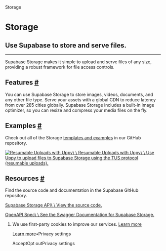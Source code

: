 Storage

# Storage

## Use Supabase to store and serve files.

* * *

Supabase Storage makes it simple to upload and serve files of any size, providing a robust framework for file access controls.

## Features [\#](https://supabase.com/docs/guides/storage\#features)

You can use Supabase Storage to store images, videos, documents, and any other file type. Serve your assets with a global CDN to reduce latency from over 285 cities globally. Supabase Storage includes a built-in image optimizer, so you can resize and compress your media files on the fly.

## Examples [\#](https://supabase.com/docs/guides/storage\#examples)

Check out all of the Storage [templates and examples](https://github.com/supabase/supabase/tree/master/examples/storage) in our GitHub repository.

[![Resumable Uploads with Uppy](https://supabase.com/docs/img/icons/github-icon-light.svg)\\
\\
Resumable Uploads with Uppy\\
\\
Use Uppy to upload files to Supabase Storage using the TUS protocol (resumable uploads).](https://github.com/supabase/supabase/tree/master/examples/storage/resumable-upload-uppy)

## Resources [\#](https://supabase.com/docs/guides/storage\#resources)

Find the source code and documentation in the Supabase GitHub repository.

[Supabase Storage API\\
\\
View the source code.](https://github.com/supabase/storage-api)

[OpenAPI Spec\\
\\
See the Swagger Documentation for Supabase Storage.](https://supabase.github.io/storage/)

1. We use first-party cookies to improve our services. [Learn more](https://supabase.com/privacy#8-cookies-and-similar-technologies-used-on-our-european-services)



   [Learn more](https://supabase.com/privacy#8-cookies-and-similar-technologies-used-on-our-european-services)•Privacy settings





   AcceptOpt outPrivacy settings